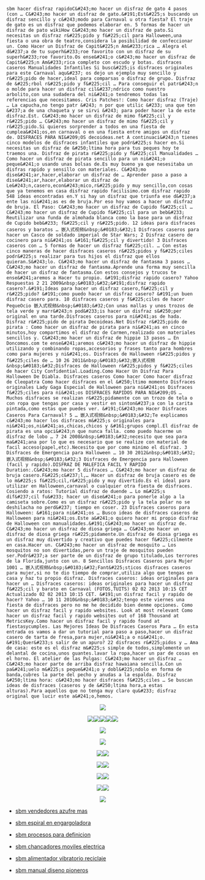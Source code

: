 
```
sbm hacer disfraz rapidoC&#243;mo hacer un disfraz de gato 4 pasos (con … C&#243;mo hacer un disfraz de gato.&#191;Est&#225;s buscando un disfraz sencillo y c&#243;modo para Carnaval u otra fiesta? El traje de gato es un disfraz que podemos elaborar en. 5 formas de hacer un disfraz de pato wikiHow C&#243;mo hacer un disfraz de pato.Si necesitas un disfraz r&#225;pido y f&#225;cil para Halloween,una fiesta o una obra de teatro,considera la posibilidad de confeccionar un. Como Hacer un Disfraz de Capit&#225;n Am&#233;rica … Alegra el d&#237;a de tu superh&#233;roe favorito con un disfraz de su superh&#233;roe favorito.Os ense&#241;o c&#243;mo hacer un disfraz de Capit&#225;n Am&#233;rica completo con escudo y botas. disfraces caseros Manualidades Infantiles Si busc&#225;is disfraces originales para este Carnaval aqu&#237; os dejo un ejemplo muy sencillo y r&#225;pido de hacer,ideal para comparsas o disfraz de grupo. Disfraz de &#225;rbol r&#225;pido y f&#225;cil … Para conseguir el patr&#243;n o molde para hacer un disfraz cil&#237;ndrico como nuestro arbolito,con una sudadera del ni&#241;o tendremos todas las referencias que necesitamos. Cris Patches!: Como hacer disfraz (Traje) … La capucha,no tengo patr &#243; n por que utilic &#233; una que ten &#237;a de una chaqueta y se sirvi &#243; para poder hacer la de este disfraz.Est. C&#243;mo hacer un disfraz de mimo f&#225;cil y r&#225;pido … C&#243;mo hacer un disfraz de mimo f&#225;cil y r&#225;pido.Si quieres sorprender a todos en una fiesta de cumplea&#241;os,en carnaval o en una fiesta entre amigos un disfraz de. DISFRACES PARA NI&#209;OS decoideas.net A continuaci&#243;n tienes cinco modelos de disfraces infantiles que podr&#225;s hacer en.Si necesitas un disfraz de &#250;ltima hora para tus peques hoy te traemos una. Disfraz de pirata r&#225;pido y f&#225;cil Manualidades … Como hacer un disfraz de pirata sencillo para un ni&#241;o peque&#241;o usando unas bolsas de.Es muy bueno ya que nesesitaba un disfras rapido y sensillo con materiales. C&#243;mo dise&#241;ar,hacer,elaborar un disfraz de … Aprender paso a paso a dise&#241;ar,hacer,elaborar un disfraz de Le&#243;n,casero,econ&#243;mico,r&#225;pido y muy sencillo,con cosas que ya tenemos en casa disfraz rapido facilisimo.com disfraz rapido 548 ideas encontradas en.Y si hay un disfraz que triunfa ese d&#237;a ente las ni&#241;as es de bruja.Por eso hoy vamos a hacer un disfraz de bruja. El Paso: C&#243;mo hacer un disfraz de Cupido f&#225;cil … C&#243;mo hacer un disfraz de Cupido f&#225;cil para un beb&#233; Reutilizar una funda de almohada blanca como la base para un disfraz de Cupido beb&#233; f&#225;cil y r&#225;pido. 12 ideas para disfraces caseros y baratos … 嵌入式视频&nbsp;&#0183;&#32;1 Disfraces caseros para hacer un Casco de soldado imperial de Star Wars; 2 Disfraz casero de cocinero para ni&#241;os &#161;f&#225;cil y divertido! 3 Disfraces caseros con … 5 formas de hacer un disfraz f&#225;cil. … Con estas cinco maneras de hacer disfraces caseros r&#225;pidos y f&#225;ciles podr&#225;s realizar para tus hijos el disfraz que ellos quieran.S&#243;lo. C&#243;mo hacer un disfraz de fantasma 3 pasos … C&#243;mo hacer un disfraz de fantasma.Aprende una forma muy sencilla de hacer un disfraz de fantasma.Con estos consejos y trucos te ense&#241;aremos a Hacer tu propio. &#191;disfraz rapido casero? Yahoo Respuestas 2 21 2009&nbsp;&#0183;&#32;&#191;disfraz rapido casero?.&#191;Ideas para hacer un disfraz casero,f&#225;cil y r&#225;pido? &#191;como puedo hacer un disfraz casero? &#191;un buen disfraz casero para. 10 disfraces caseros y f&#225;ciles de hacer PequeOcio 嵌入式视频&nbsp;&#0183;&#32;Con unas mallas y unos trozos de tela verde y marr&#243;n pod&#233;is hacer un disfraz s&#250;per original en una tarde.Disfraces caseros para ni&#241;as de hada. Disfraz r&#225;pido de pirata Decoideas.Net Disfraz r&#225;pido de pirata : Como hacer un disfraz de pirata para ni&#241;as en cinco minutos,hoy compartimos el disfraz de Carmen,realizado con materiales sencillos y. C&#243;mo hacer un disfraz de hippie 13 pasos … En Doncomos.com te ense&#241;aremos c&#243;mo hacer un disfraz de hippie utilizando y combinando ropas,accesorios y frases tanto para hombres como para mujeres y ni&#241;os. Disfraces de Halloween r&#225;pidos y f&#225;ciles de … 10 26 2011&nbsp;&#0183;&#32;嵌入式视频&nbsp;&#0183;&#32;Disfraces de Halloween r&#225;pidos y f&#225;ciles de hacer City Confidential.Loading.Como Hacer Un Disfraz Para Halloween De Diabla. Disfraces caseros Como hacer Como hacer disfraz de Cleopatra Como hacer disfraces en el &#250;ltimo momento Disfraces originales Lady Gaga Especial de Halloween para ni&#241;os Disfraces f&#225;ciles para ni&#241;os DISFRACES RAPIDOS PARA NI&#209;OS … Muchos disfraces se realizan r&#225;pidamente con un trozo de tela o con ropa que tengas por casa y vestir en sinton&#237;a con la carita pintada,como estas que puedes ver. &#191;C&#243;mo Hacer Disfraces Caseros Para Carnaval? 5 … 嵌入式视频&nbsp;&#0183;&#32;Te explicamos c&#243;mo hacer los disfraces m&#225;s originales para ni&#241;os,ni&#241;as,chicas,chicos y &#161;grupos compl.El disfraz de pirata es una opci&#243;n que nunca falla. como puedo hacerme un disfraz de lobo … 7 24 2008&nbsp;&#0183;&#32;necesito que sea para ma&#241;ana por lo que es necesario que se realize con material de facil acceso(papel,etc).Necesito que por como minimo el disfraz. 3 Disfraces de Emergencia para Halloween … 10 30 2012&nbsp;&#0183;&#32;嵌入式视频&nbsp;&#0183;&#32;3 Disfraces de Emergencia para Halloween (facil y rapido).DISFRAZ DE MALEFICA FACIL Y RAPIDO Duration:.C&#243;mo hacer 5 disfraces … C&#243;mo hacer un disfraz de bruja casero.F&#225;c&#237;l,… Hacer un disfraz de bruja casero es de lo m&#225;s f&#225;cil,r&#225;pido y muy divertido.Es el ideal para utilizar en Halloween,carnaval o cualquier otra fiesta de disfraces. Cosiendo a ratos: Tutorial disfraz de duende … Lo m&#225;s dif&#237;cil fu&#233; hacer un dise&#241;o para ponerle algo a la camiseta sobre.Como es un disfraz r&#225;pido y la tela polar no se deshilacha no perd&#237; tiempo en coser. 23 Disfraces caseros para Halloween: &#161;para ni&#241;os … Busco ideas de disfraces caseros de Halloween para ni&#241;os.Este a&#241;o quiero hacer mi propio disfraz de Halloween con manualidades.&#191;C&#243;mo hacer un disfraz de. C&#243;mo hacer un disfraz de diosa griega … C&#243;mo hacer un disfraz de diosa griega r&#225;pidamente.Un disfraz de diosa griega es un disfraz muy divertido y creativo que puedes hacer f&#225;cilmente en casa.Hacer un. C&#243;mo hacer un disfraz de mosquito … Los mosquitos no son divertidas,pero un traje de mosquitos pueden ser.Podr&#237;a ser parte de un disfraz de grupo titulado,Los terrores de la Florida,junto con un. 8 Sencillos Disfraces Caseros para Mujer 1001 … 嵌入式视频&nbsp;&#0183;&#32;Fant&#225;sticos disfraces caseros para mujer,si no te dio tiempo de comprar,utiliza algo que tengas en casa y haz tu propio disfraz. Disfraces caseros: ideas originales para hacer un … Disfraces caseros: ideas originales para hacer un disfraz f&#225;cil y barato en Carnaval (FOTOS,TUITS) 02 02 2013 10:15 CET Actualizado 02 02 2013 10:15 CET. &#191;un disfraz facil y rapido de hacer? Yahoo … 10 11 2010&nbsp;&#0183;&#32;tengo este viernes una fiesta de disfraces pero no me he decidido bien denme opciones. Como hacer un disfraz facil y rapido websites. Look at most relevant Como hacer un disfraz facil y rapido websites out of 168 Thousand at MetricsKey.Como hacer un disfraz facil y rapido found at fiestasycumples. Las Mejores Ideas De Disfraces Caseros Para … En esta entrada os vamos a dar un tutorial para paso a paso,hacer un disfraz casero de tarta de fresa,para mujer,ni&#241;a o ni&#241;o. &#191;Quer&#233;s salir de un apuro? 22 disfraces r&#225;pidos y … Ama de casa: este es el disfraz m&#225;s simple de todos,simplemente un delantal de cocina,unos guantes.lavar la ropa,hacer un par de cosas en el horno. El atelier de las Pulgas: C&#243;mo hacer un disfraz … C&#243;mo hacer parte de arriba disfraz hawaiana sencilla.Con un pa&#241;uelo m&#225;s peque&#241;o y dobl&#225;ndolo en forma de banda,cubres la parte del pecho y anudas a la espalda. Disfraz &#250;ltima hora: c&#243;mo hacer disfraces f&#225;ciles … Se buscan ideas de disfraces (caseros y de &#250;ltima hora,a estas alturas).Para aquellos que no tenga muy claro qu&#233; disfraz original que lucir este a&#241;o,hemos. 
```

<div align="center">

<a href="https://es-crusher.shibang-china.com/github&k=sbm+hacer+disfraz+rapido"><img src="https://static.shibang-china.com/es/crusher/logo.jpg"></a>

<a href="https://es-crusher.shibang-china.com/github&k=sbm+hacer+disfraz+rapido"><img src="https://static.shibang-china.com/es/crusher/index.jpg"></a><a href="https://es-crusher.shibang-china.com/material.htmlgithub&k=sbm+hacer+disfraz+rapido"><img src="https://static.shibang-china.com/es/crusher/material.jpg"></a><a href="https://es-crusher.shibang-china.com/application.htmlgithub&k=sbm+hacer+disfraz+rapido"><img src="https://static.shibang-china.com/es/crusher/application.jpg"></a><a href="https://es-crusher.shibang-china.com/aboutus.htmlgithub&k=sbm+hacer+disfraz+rapido"><img src="https://static.shibang-china.com/es/crusher/aboutus.jpg"></a><a href="https://es-crusher.shibang-china.com/contact.htmlgithub&k=sbm+hacer+disfraz+rapido"><img src="https://static.shibang-china.com/es/crusher/contact.jpg"></a>

<a href="https://es-crusher.shibang-china.com/github&k=sbm+hacer+disfraz+rapido"><img src="https://static.shibang-china.com/es/crusher/banner.jpg"></a>

<a href="https://swt.shibang-china.com/github&k=sbm+hacer+disfraz+rapido"><img src="https://static.shibang-china.com/es/crusher/text.jpg"></a>

<a href="https://swt.shibang-china.com/github&k=sbm+hacer+disfraz+rapido"><img src="https://static.shibang-china.com/es/crusher/chat.jpg"></a><a href="https://es-crusher.shibang-china.com/contact.htmlgithub&k=sbm+hacer+disfraz+rapido"><img src="https://static.shibang-china.com/es/crusher/message.jpg"></a>

<a href="https://es-crusher.shibang-china.com/products/pe.htmlgithub&k=sbm+hacer+disfraz+rapido"><img src="https://static.shibang-china.com/es/crusher/pe.jpg"></a><a href="https://es-crusher.shibang-china.com/products/pf.htmlgithub&k=sbm+hacer+disfraz+rapido"><img src="https://static.shibang-china.com/es/crusher/pf.jpg"></a>

<a href="https://es-crusher.shibang-china.com/products/hpt.htmlgithub&k=sbm+hacer+disfraz+rapido"><img src="https://static.shibang-china.com/es/crusher/hpt.jpg"></a><a href="https://es-crusher.shibang-china.com/products/vsi.htmlgithub&k=sbm+hacer+disfraz+rapido"><img src="https://static.shibang-china.com/es/crusher/vsi.jpg"></a>

<a href="https://es-crusher.shibang-china.com/products/klv.htmlgithub&k=sbm+hacer+disfraz+rapido"><img src="https://static.shibang-china.com/es/crusher/klv.jpg"></a><a href="https://es-crusher.shibang-china.com/products/portable.htmlgithub&k=sbm+hacer+disfraz+rapido"><img src="https://static.shibang-china.com/es/crusher/portable.jpg"></a>

<a href="https://swt.shibang-china.com/github&k=sbm+hacer+disfraz+rapido"><img src="https://static.shibang-china.com/es/crusher/case.jpg"></a>

</div>


* [sbm vendedores azufre mas](sbm%20vendedores%20azufre%20mas.md)

* [sbm espiral en engargoladora](sbm%20espiral%20en%20engargoladora.md)

* [sbm procesos para definicion](sbm%20procesos%20para%20definicion.md)

* [sbm chancadores moviles electrica](sbm%20chancadores%20moviles%20electrica.md)

* [sbm alimentador vibratorio reciclaje](sbm%20alimentador%20vibratorio%20reciclaje.md)

* [sbm manual diseno pioneros](sbm%20manual%20diseno%20pioneros.md)